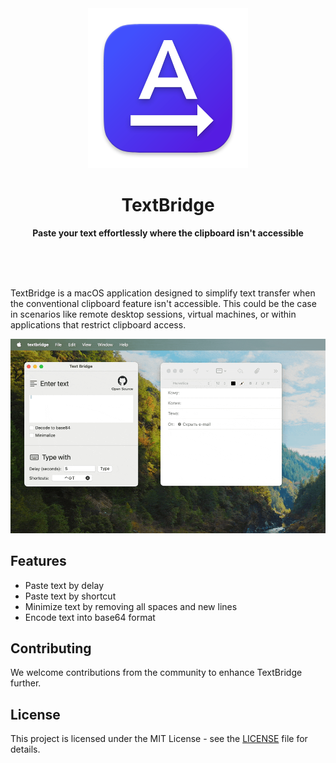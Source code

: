 <div align="center">
	<img src=".github/textbridge-icon256.png" width="256">
	<h1>TextBridge</h1>
	<p>
		<b>Paste your text effortlessly where the clipboard isn't accessible</b>
	</p>
	<br>
	<br>
	<br>
</div>

TextBridge is a macOS application designed to simplify text transfer when the conventional clipboard feature isn't accessible. 
This could be the case in scenarios like remote desktop sessions, virtual machines, or within applications that restrict clipboard access.

![TextBridge Demo Gift](.github%2Ftextbridge_demo.gif)

## Features

- Paste text by delay
- Paste text by shortcut
- Minimize text by removing all spaces and new lines
- Encode text into base64 format

## Contributing
We welcome contributions from the community to enhance TextBridge further.

## License
This project is licensed under the MIT License - see the [LICENSE](LICENSE) file for details.